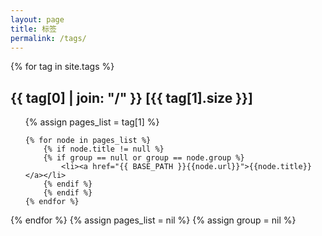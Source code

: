 ```yaml
---
layout: page
title: 标签
permalink: /tags/
---
```


{% for tag in site.tags %} 
  <h2 id="{{ tag[0] }}-ref">{{ tag[0] | join: "/" }} <span>[{{ tag[1].size }}]</span></h2>
  <ul>
    {% assign pages_list = tag[1] %}  

    {% for node in pages_list %}
        {% if node.title != null %}
        {% if group == null or group == node.group %}
            <li><a href="{{ BASE_PATH }}{{node.url}}">{{node.title}}</a></li>
        {% endif %}
        {% endif %}
    {% endfor %}
  </ul>
{% endfor %}
{% assign pages_list = nil %}
{% assign group = nil %}
